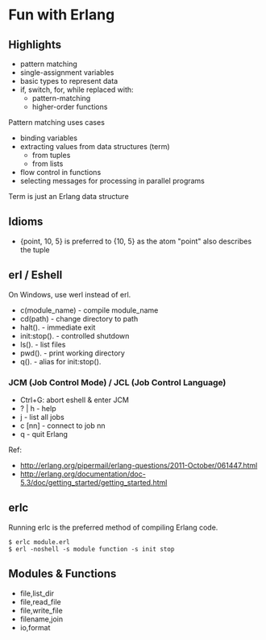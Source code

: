 # Fun with Erlang

## Highlights

- pattern matching
- single-assignment variables
- basic types to represent data
- if, switch, for, while replaced with:
	- pattern-matching
	- higher-order functions

Pattern matching uses cases
- binding variables
- extracting values from data structures (term)
	- from tuples
	- from lists
- flow control in functions
- selecting messages for processing in parallel programs

Term is just an Erlang data structure

## Idioms

- {point, 10, 5} is preferred to {10, 5} as the atom "point" also describes the tuple

## erl / Eshell

On Windows, use werl instead of erl.

- c(module_name)	- compile module_name
- cd(path)			- change directory to path
- halt().			- immediate exit
- init:stop().		- controlled shutdown
- ls().				- list files
- pwd().			- print working directory
- q().				- alias for init:stop().


### JCM (Job Control Mode) / JCL (Job Control Language)

- Ctrl+G: abort eshell & enter JCM
- ? | h 	- help
- j 		- list all jobs
- c [nn]	- connect to job nn
- q 		- quit Erlang

Ref: 
- http://erlang.org/pipermail/erlang-questions/2011-October/061447.html
- http://erlang.org/documentation/doc-5.3/doc/getting_started/getting_started.html

## erlc

Running erlc is the preferred method of compiling Erlang code.

```
$ erlc module.erl
$ erl -noshell -s module function -s init stop
```

## Modules & Functions

- file,list_dir
- file,read_file
- file,write_file
- filename,join
- io,format
